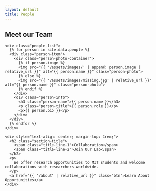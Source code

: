 ```yaml
---
layout: default
title: People
---
```


<div class="container">
  <section class="content-section">
    <h2 class="section-title">
      <span class="title-line-1">Meet our</span>
      <span class="title-line-2">Team</span>
    </h2>

    <div class="people-list">
      {% for person in site.data.people %}
      <div class="person-item">
        <div class="person-photo-container">
          {% if person.image %}
          <img src="{{ '/assets/images/' | append: person.image | relative_url }}" alt="{{ person.name }}" class="person-photo">
          {% else %}
          <img src="{{ '/assets/images/missing.jpg' | relative_url }}" alt="{{ person.name }}" class="person-photo">
          {% endif %}
        </div>
        <div class="person-info">
          <h3 class="person-name">{{ person.name }}</h3>
          <p class="person-title">{{ person.role }}</p>
          <p>{{ person.bio }}</p>
        </div>
      </div>
      {% endfor %}
    </div>

    <div style="text-align: center; margin-top: 3rem;">
      <h2 class="section-title">
        <span class="title-line-1">Collaboration</span>
        <span class="title-line-2">Join Our Lab</span>
      </h2>
      <p>
        We offer research opportunities to MIT students and welcome collaborations with researchers worldwide.
      </p>
      <a href="{{ '/about' | relative_url }}" class="btn">Learn About Opportunities</a>
    </div>
  </section>
</div> 